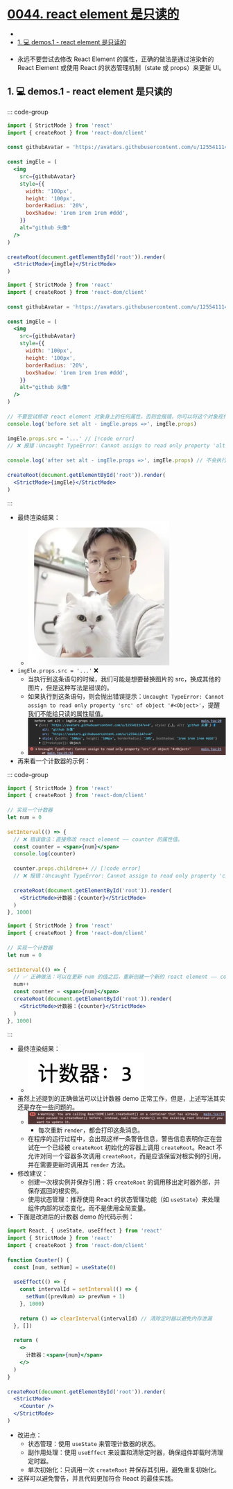 # [0044. react element 是只读的](https://github.com/Tdahuyou/TNotes.react/tree/main/0044.%20react%20element%20%E6%98%AF%E5%8F%AA%E8%AF%BB%E7%9A%84)

<!-- region:toc -->


- 
- [1. 💻 demos.1 - react element 是只读的](#1--demos1---react-element-是只读的)
<!-- endregion:toc -->
- 永远不要尝试去修改 React Element 的属性，正确的做法是通过渲染新的 React Element 或使用 React 的状态管理机制（state 或 props）来更新 UI。

## 1. 💻 demos.1 - react element 是只读的

::: code-group

```jsx [渲染头像]
import { StrictMode } from 'react'
import { createRoot } from 'react-dom/client'

const githubAvatar = 'https://avatars.githubusercontent.com/u/125541114?v=4'

const imgEle = (
  <img
    src={githubAvatar}
    style={{
      width: '100px',
      height: '100px',
      borderRadius: '20%',
      boxShadow: '1rem 1rem 1rem #ddd',
    }}
    alt="github 头像"
  />
)

createRoot(document.getElementById('root')).render(
  <StrictMode>{imgEle}</StrictMode>
)
```

```jsx [❌ 尝试修改 element.src 替换图片]
import { StrictMode } from 'react'
import { createRoot } from 'react-dom/client'

const githubAvatar = 'https://avatars.githubusercontent.com/u/125541114?v=4'

const imgEle = (
  <img
    src={githubAvatar}
    style={{
      width: '100px',
      height: '100px',
      borderRadius: '20%',
      boxShadow: '1rem 1rem 1rem #ddd',
    }}
    alt="github 头像"
  />
)

// 不要尝试修改 react element 对象身上的任何属性，否则会报错，你可以将这个对象视作是只读的。
console.log('before set alt - imgEle.props =>', imgEle.props)

imgEle.props.src = '...' // [!code error]
// ❌ 报错：Uncaught TypeError: Cannot assign to read only property 'alt' of object '#<Object>'

console.log('after set alt - imgEle.props =>', imgEle.props) // 不会执行，因为前一行就报错了。

createRoot(document.getElementById('root')).render(
  <StrictMode>{imgEle}</StrictMode>
)
```

:::

- 最终渲染结果：
  - ![](assets/2025-02-09-16-55-16.png)
- `imgEle.props.src = '...'` ❌
  - 当执行到这条语句的时候，我们可能是想要替换图片的 src，换成其他的图片，但是这种写法是错误的。
  - 如果执行到这条语句，则会抛出错误提示：`Uncaught TypeError: Cannot assign to read only property 'src' of object '#<Object>'`，提醒我们不能给只读的属性赋值。
  - ![](assets/2025-02-09-16-56-19.png)
- 再来看一个计数器的示例：

::: code-group

```jsx [❌ 错误做法]
import { StrictMode } from 'react'
import { createRoot } from 'react-dom/client'

// 实现一个计数器
let num = 0

setInterval(() => {
  // ❌ 错误做法：直接修改 react element —— counter 的属性值。
  const counter = <span>{num}</span>
  console.log(counter)

  counter.props.children++ // [!code error]
  // ❌ 报错：Uncaught TypeError: Cannot assign to read only property 'children' of object '#<Object>'

  createRoot(document.getElementById('root')).render(
    <StrictMode>计数器：{counter}</StrictMode>
  )
}, 1000)
```

```jsx [✅ 正确做法]
import { StrictMode } from 'react'
import { createRoot } from 'react-dom/client'

// 实现一个计数器
let num = 0

setInterval(() => {
  // ✅ 正确做法：可以在更新 num 的值之后，重新创建一个新的 react element —— counter，然后渲染新的 counter。
  num++
  const counter = <span>{num}</span>
  createRoot(document.getElementById('root')).render(
    <StrictMode>计数器：{counter}</StrictMode>
  )
}, 1000)
```

:::

- 最终渲染结果：
  - ![](assets/2025-02-09-17-02-23.png)
- 虽然上述提到的正确做法可以让计数器 demo 正常工作，但是，上述写法其实还是存在一些问题的。
  - ![](assets/2025-02-09-17-02-37.png)
    - 每次重新 `render`，都会打印这条消息。
  - 在程序的运行过程中，会出现这样一条警告信息，警告信息表明你正在尝试在一个已经被 `createRoot` 初始化的容器上调用 `createRoot`。React 不允许对同一个容器多次调用 `createRoot`，而是应该保留对根实例的引用，并在需要更新时调用其 `render` 方法。
- 修改建议：
  - 创建一次根实例并保存引用：将 `createRoot` 的调用移出定时器外部，并保存返回的根实例。
  - 使用状态管理：推荐使用 React 的状态管理功能（如 `useState`）来处理组件内部的状态变化，而不是使用全局变量。
- 下面是改进后的计数器 demo 的代码示例：

```jsx
import React, { useState, useEffect } from 'react'
import { StrictMode } from 'react'
import { createRoot } from 'react-dom/client'

function Counter() {
  const [num, setNum] = useState(0)

  useEffect(() => {
    const intervalId = setInterval(() => {
      setNum((prevNum) => prevNum + 1)
    }, 1000)

    return () => clearInterval(intervalId) // 清除定时器以避免内存泄漏
  }, [])

  return (
    <>
      计数器：<span>{num}</span>
    </>
  )
}

createRoot(document.getElementById('root')).render(
  <StrictMode>
    <Counter />
  </StrictMode>
)
```

- 改进点：
  - 状态管理：使用 `useState` 来管理计数器的状态。
  - 副作用处理：使用 `useEffect` 来设置和清除定时器，确保组件卸载时清理定时器。
  - 单次初始化：只调用一次 `createRoot` 并保存其引用，避免重复初始化。
- 这样可以避免警告，并且代码更加符合 React 的最佳实践。
